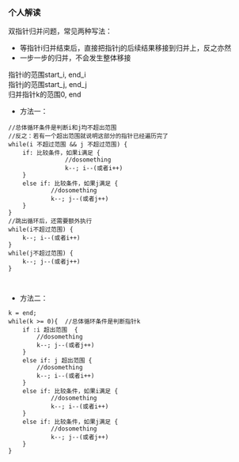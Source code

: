### 个人解读  
双指针归并问题，常见两种写法：  
+ 等指针i归并结束后，直接把指针j的后续结果移接到归并上，反之亦然  
+ 一步一步的归并，不会发生整体移接  
  
指针i的范围start_i, end_i  
指针j的范围start_j, end_j  
归并指针k的范围0, end  
+ 方法一：  
```  
//总体循环条件是判断i和j均不超出范围  
//反之：若有一个超出范围就说明这部分的指针已经遍历完了  
while(i 不超过范围 && j 不超过范围) {  
    if: 比较条件，如果i满足 {  
                //dosomething  
                k--; i--(或者i++)  
    }  
    else if: 比较条件，如果j满足 {  
            //dosomething  
            k--; j--(或者j++)  
    }  
}  
//跳出循环后，还需要额外执行  
while(i不超过范围) {  
    k--; i--(或者i++)  
}  
while(j不超过范围) {  
    k--; j--(或者j++)  
}  
  
  
```  
  
+ 方法二：   
```  
k = end;  
while(k >= 0){  //总体循环条件是判断指针k  
    if :i 超出范围  {  
        //dosomething  
        k--; j--(或者j++)  
    }  
    else if: j 超出范围 {  
        //dosomething  
        k--; i--(或者i++)  
    }  
    else if: 比较条件，如果i满足 {  
            //dosomething  
            k--; i--(或者i++)  
    }  
    else if: 比较条件，如果j满足 {  
            //dosomething  
            k--; j--(或者j++)  
    }  
}  
```